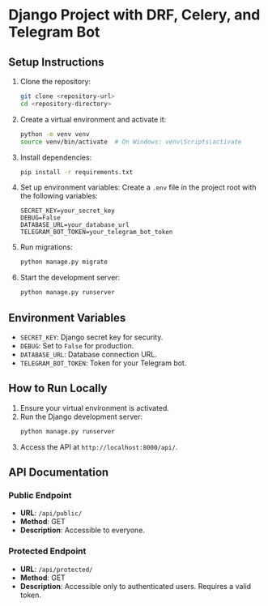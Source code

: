 # Django Project with DRF, Celery, and Telegram Bot

## Setup Instructions

1. Clone the repository:
   ```bash
   git clone <repository-url>
   cd <repository-directory>
   ```

2. Create a virtual environment and activate it:
   ```bash
   python -m venv venv
   source venv/bin/activate  # On Windows: venv\Scripts\activate
   ```

3. Install dependencies:
   ```bash
   pip install -r requirements.txt
   ```

4. Set up environment variables:
   Create a `.env` file in the project root with the following variables:
   ```
   SECRET_KEY=your_secret_key
   DEBUG=False
   DATABASE_URL=your_database_url
   TELEGRAM_BOT_TOKEN=your_telegram_bot_token
   ```

5. Run migrations:
   ```bash
   python manage.py migrate
   ```

6. Start the development server:
   ```bash
   python manage.py runserver
   ```

## Environment Variables

- `SECRET_KEY`: Django secret key for security.
- `DEBUG`: Set to `False` for production.
- `DATABASE_URL`: Database connection URL.
- `TELEGRAM_BOT_TOKEN`: Token for your Telegram bot.

## How to Run Locally

1. Ensure your virtual environment is activated.
2. Run the Django development server:
   ```bash
   python manage.py runserver
   ```
3. Access the API at `http://localhost:8000/api/`.

## API Documentation

### Public Endpoint
- **URL**: `/api/public/`
- **Method**: GET
- **Description**: Accessible to everyone.

### Protected Endpoint
- **URL**: `/api/protected/`
- **Method**: GET
- **Description**: Accessible only to authenticated users. Requires a valid token. 